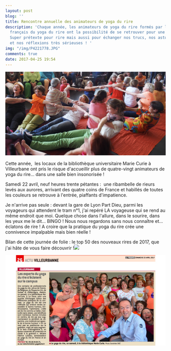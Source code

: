 ```yaml
---
layout: post
blog: ''
title: Rencontre annuelle des animateurs de yoga du rire
description: 'Chaque année, les animateurs de yoga du rire formés par l''Institut
  français du yoga du rire ont la possibilité de se retrouver pour une journée d''actualisation.
  Super prétexte pour rire mais aussi pour échanger nos trucs, nos astuces, nos expériences
  et nos réflexions très sérieuses ! '
img: "/img/P4221778.JPG"
comments: true
date: 2017-04-25 19:54
---
```



![](/img/P4221764-1.jpg)




Cette année,  les locaux de la bibliothèque universitaire Marie Curie à Villeurbane ont pris le risque d'accueillir plus de quatre-vingt animateurs de yoga du rire... dans une salle bien insonorisée !


Samedi 22 avril, neuf heures trente pétantes :  une ribambelle de rieurs levés aux aurores, arrivant des quatre coins de France et habillés de toutes les couleurs se retrouve à l'entrée, piaffants d'impatience.


Je n'arrive pas seule : devant la gare de Lyon Part Dieu, parmi les voyageurs qui attendent le tram n°1, j'ai repéré LA voyageuse qui se rend au même endroit que moi. Quelque chose dans l'allure, dans le sourire, dans les yeux me le dit... BINGO ! Nous nous regardons sans nous connaître et... éclatons de rire ! A croire que la pratique du yoga du rire crée une connivence impalpable mais bien réelle !


Bilan de cette journée de folie : le top 50 des nouveaux rires de 2017, que j'ai hâte de vous faire découvrir !![](/img/P4221778.JPG)



![](img/capture-ecran.jpg)

